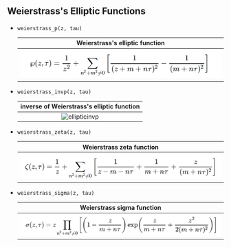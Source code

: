## Weierstrass's Elliptic Functions

- `weierstrass_p(z, tau)`
    
     |       Weierstrass's elliptic function                             |
     |:-----------------------------------------------------------------:|
     |  ![ellipticp](assets/Weierstrass_p.PNG)                           |

- `weierstrass_invp(z, tau)`
    
     |       inverse of Weierstrass's elliptic function                        |
     |:-----------------------------------------------------------------------:|
     |  ![ellipticinvp](assets/Weierstrass_invp.PNG)                           |

- `weierstrass_zeta(z, tau)`
    
     |       Weierstrass zeta function                                         |
     |:-----------------------------------------------------------------------:|
     |  ![ellipticzeta](assets/Weierstrass_zeta.PNG)                           |

- `weierstrass_sigma(z, tau)`
    
     |       Weierstrass sigma function                                          |
     |:-------------------------------------------------------------------------:|
     |  ![ellipticsigma](assets/Weierstrass_sigma.PNG)                           |

